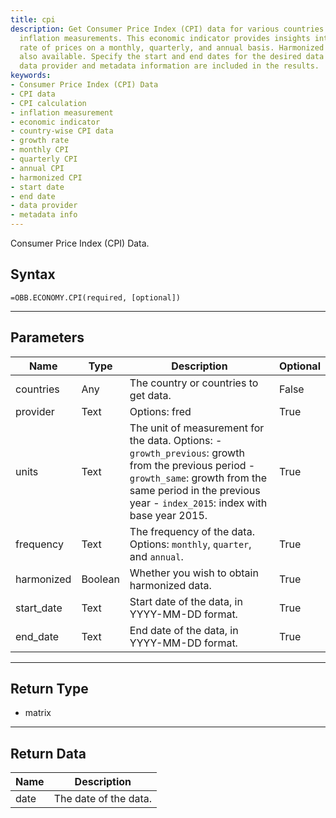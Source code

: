 ```yaml
---
title: cpi
description: Get Consumer Price Index (CPI) data for various countries and calculate
  inflation measurements. This economic indicator provides insights into the growth
  rate of prices on a monthly, quarterly, and annual basis. Harmonized CPI data is
  also available. Specify the start and end dates for the desired data range. The
  data provider and metadata information are included in the results.
keywords: 
- Consumer Price Index (CPI) Data
- CPI data
- CPI calculation
- inflation measurement
- economic indicator
- country-wise CPI data
- growth rate
- monthly CPI
- quarterly CPI
- annual CPI
- harmonized CPI
- start date
- end date
- data provider
- metadata info
---
```


<!-- markdownlint-disable MD041 -->

Consumer Price Index (CPI) Data.

## Syntax

```excel wordwrap
=OBB.ECONOMY.CPI(required, [optional])
```

---

## Parameters

| Name | Type | Description | Optional |
| ---- | ---- | ----------- | -------- |
| countries | Any | The country or countries to get data. | False |
| provider | Text | Options: fred | True |
| units | Text | The unit of measurement for the data. Options: - `growth_previous`: growth from the previous period - `growth_same`: growth from the same period in the previous year - `index_2015`: index with base year 2015. | True |
| frequency | Text | The frequency of the data. Options: `monthly`, `quarter`, and `annual`. | True |
| harmonized | Boolean | Whether you wish to obtain harmonized data. | True |
| start_date | Text | Start date of the data, in YYYY-MM-DD format. | True |
| end_date | Text | End date of the data, in YYYY-MM-DD format. | True |

---

## Return Type

* matrix

---

## Return Data

| Name | Description |
| ---- | ----------- |
| date | The date of the data.  |
